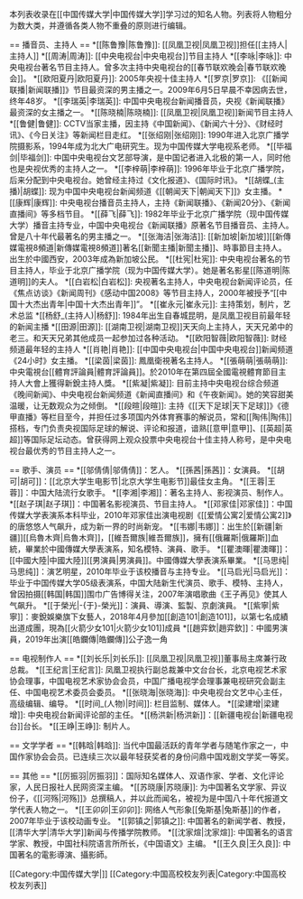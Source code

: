 本列表收录在[[中国传媒大学|中国传媒大学]]学习过的知名人物。列表将人物粗分为数大类，并遵循各类人物不重叠的原则进行编辑。

== 播音员、主持人 ==
*[[陈鲁豫|陈鲁豫]]: [[凤凰卫视|凤凰卫视]]担任[[主持人|主持人]]
*[[周涛|周涛]]: [[中央电视台|中央电视台]]节目主持人
*[[李咏|李咏]]: 中央电视台著名节目主持人。曾多次主持中央电视台的[[春节联欢晚会|春节联欢晚会]]。
*[[欧阳夏丹|欧阳夏丹]]: 2005年央视十佳主持人
*[[罗京|罗京]]: 《[[新闻联播|新闻联播]]》节目最资深的男主播之一。2009年6月5日早晨不幸因病去世，终年48岁。
*[[李瑞英|李瑞英]]: 中国中央电视台新闻播音员，央视《新闻联播》最资深的女主播之一。
*[[陈晓楠|陈晓楠]]: [[凤凰卫视|凤凰卫视]]新闻节目主持人
*[[鲁健|鲁健]]: CCTV当家主播，因主持《中国新闻》、《新闻六十分》、《财经时讯》、《今日关注》等新闻栏目走红。
*[[张绍刚|张绍刚]]: 1990年进入北京广播学院摄影系，1994年成为北大广电研究生。现为中国传媒大学电视系老师。
*[[毕福剑|毕福剑]]: 中国中央电视台文艺部导演，是中国记者进入北极的第一人，同时他也是央视优秀的主持人之一。
*[[李梓萌|李梓萌]]: 1996年毕业于北京广播学院，后来分配到中央电视台。她曾经主持过《文化报道》、《国际时讯》。
*[[胡蝶_(主播)|胡蝶]]: 现为中国中央电视台新闻频道《[[朝闻天下|朝闻天下]]》女主播。
*[[康辉|康辉]]: 中央电视台播音员主持人，主持《新闻联播》、《新闻20分》、《新闻直播间》等多档节目。
*[[薛飞|薛飞]]: 1982年毕业于北京广播学院（现中国传媒大学）播音主持专业，中国中央电视台《新闻联播》原著名节目播音员、主持人。曾是八十年代最著名的男主播之一。
*[[张海洁|张海洁]]: [[新加坡|新加坡]][[新傳媒電視8頻道|新傳媒電視8頻道]]著名[[新聞主播|新聞主播]]、時事節目主持人。出生於中國西安，2003年成為新加坡公民。
*[[杜宪|杜宪]]: 中央电视台著名的节目主持人，毕业于北京广播学院（现为中国传媒大学）。她是著名影星[[陈道明|陈道明]]的夫人。
*[[白岩松|白岩松]]: 央视著名主持人，中央电视台新闻评论员，任《焦点访谈》《新闻周刊》《感动中国2008》等节目主持人，2000年被授予“[[中国十大杰出青年|中国十大杰出青年]]”。
*[[崔永元|崔永元]]: 主持策划，制片，艺术总监
*[[杨舒_(主持人)|杨舒]]: 1984年出生自春城昆明，是凤凰卫视目前最年轻的新闻主播
*[[田源|田源]]: [[湖南卫视|湖南卫视]]天天向上主持人，天天兄弟中的老三。和天天兄弟其他成员一起参加过各种活动。
*[[欧阳智薇|欧阳智薇]]: 财经频道最年轻的主持人
*[[肖艳|肖艳]]: [[中国中央电视台|中国中央电视台]]新闻频道《24小时》女主播。
*[[梁茵|梁茵]]: 鳳凰衛視著名主持人。
*[[張萌萌|張萌萌]]: 中央電視台[[體育評論員|體育評論員]]。於2010年在第四屆全國電視體育節目主持人大會上獲得新銳主持人獎。
*[[紫凝|紫凝]]: 目前主持中央电视台综合频道《晚间新闻》、中央电视台新闻频道《新闻直播间》和《午夜新闻》。她的笑容甜美温暖，让无数观众为之倾倒。
*[[段暄|段暄]]: 主持《[[天下足球|天下足球]]》《德甲直播》等栏目至今，并担任过多项国内外体育赛事的解说员，常和[[陶伟|陶伟]]搭档，专门负责央视国际足球的解说、评论和报道，谙熟[[意甲|意甲]]、[[英超|英超]]等国际足坛动态。曾获得网上观众投票中央电视台十佳主持人称号，是中央电视台最优秀的节目主持人之一。

== 歌手、演员 ==
*[[邬倩倩|邬倩倩]]：艺人。
*[[孫茜|孫茜]]：女演員。
*[[胡可|胡可]]：[[北京大学生电影节|北京大学生电影节]]最佳女主角。
*[[王蓉|王蓉]]：中国大陆流行女歌手。
*[[李湘|李湘]]：著名主持人、影视演员、制作人。
*[[赵子琪|赵子琪]]：中国著名影视演员、节目主持人。
*[[邓家佳|邓家佳]]：中国传媒大学表演系本科毕业，2010年邓家佳出演电视剧《[[爱情公寓2|爱情公寓2]]》的唐悠悠人气飙升，成为新一界的时尚新宠。
*[[韦娜|韦娜]]：出生於[[新疆|新疆]][[烏魯木齊|烏魯木齊]]，[[維吾爾族|維吾爾族]]，擁有[[俄羅斯|俄羅斯]]血統，畢業於中國傳媒大學表演系，知名模特、演員、歌手。
*[[瞿澳暉|瞿澳暉]]：[[中國大陸|中國大陸]][[男演員|男演員]]。中國傳媒大學表演系畢業。
*[[马思纯|马思纯]]：演艺明星，2010年毕业于该校播音与主持专业。
*[[马启光|马启光]]：毕业于中国传媒大学05级表演系，中国大陆新生代演员、歌手、模特、主持人，曾因拍摄[[韩国|韩国]]围巾广告博得关注，2007年演唱歌曲《王子再见》使其人气飙升。
*[[于榮光|-{于}-榮光]]：演員、導演、監製、京劇演員。
*[[紫寧|紫寧]]：麥銳娛樂旗下女藝人，2018年4月參加[[創造101|創造101]]，以第七名成績出道成團，現為[[火箭少女101|火箭少女101]]成員
*[[趙弈欽|趙弈欽]]：中國男演員，2019年出演[[皓鑭傳|皓鑭傳]]公子逸一角

== 电视制作人 ==
*[[刘长乐|刘长乐]]: [[凤凰卫视|凤凰卫视]]董事局主席兼行政总裁。
*[[王纪言|王纪言]]: 凤凰卫视执行副总裁兼中文台台长，北京电视艺术家协会理事，中国电视艺术家协会会员，中国广播电视学会理事兼电视研究会副主任、中国电视艺术委员会委员。
*[[张晓海|张晓海]]: 中央电视台文艺中心主任，高级编辑、编导。
*[[时间_(人物)|时间]]: 栏目监制、媒体人。
*[[梁建增|梁建增]]: 中央电视台新闻评论部的主任。
*[[杨洪新|杨洪新]]：[[新疆电视台|新疆电视台]]台长。
*[[王峥|王峥]]: 制片人。

== 文学学者 ==
*[[韩晗|韩晗]]: 当代中国最活跃的青年学者与随笔作家之一，中国作家协会会员。已连续三次以最年轻获奖者的身份问鼎中国戏剧文学奖一等奖。

== 其他 ==
*[[厉振羽|厉振羽]]：国际知名媒体人、双语作家、学者、文化评论家，人民日报社人民网资深主编。
*[[苏晓康|苏晓康]]: 为中国著名文学家、异议份子，《[[河殇|河殇]]》总撰稿人，并以此而闻名，被视为是中国八十年代报道文学代表人物之一。
*[[王卯卯|王卯卯]]: 网络人气形象[[兔斯基|兔斯基]]的作者，2007年毕业于该校动画专业。
*[[郭镇之|郭镇之]]: 中国著名的新闻学者、教授，[[清华大学|清华大学]]新闻与传播学院教师。
*[[沈家煊|沈家煊]]: 中国著名的语言学家、教授，中国社科院语言所所长，《中国语文》主编。
*[[王久良|王久良]]: 中国著名的電影導演、攝影師。

[[Category:中国传媒大学|]]
[[Category:中国高校校友列表|Category:中国高校校友列表]]